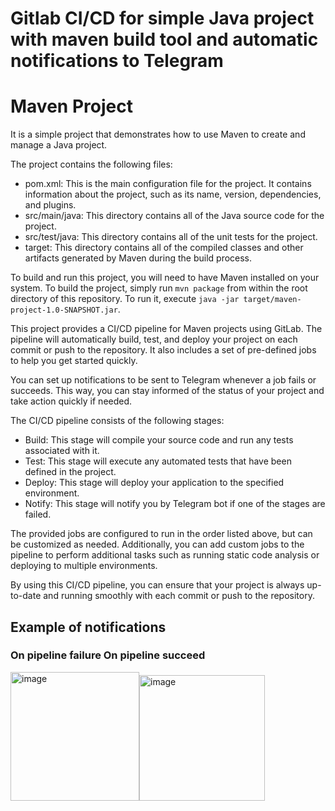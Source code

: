 # Gitlab CI/CD for simple Java project with maven build tool and automatic notifications to Telegram
# Maven Project

It is a simple project that demonstrates how to use Maven to create and manage a Java project.

The project contains the following files:
- pom.xml: This is the main configuration file for the project. It contains information about the project, such as its name, version, dependencies, and plugins.
- src/main/java: This directory contains all of the Java source code for the project.
- src/test/java: This directory contains all of the unit tests for the project. 
- target: This directory contains all of the compiled classes and other artifacts generated by Maven during the build process. 

To build and run this project, you will need to have Maven installed on your system. To build the project, simply run `mvn package` from within the root directory of this repository. To run it, execute `java -jar target/maven-project-1.0-SNAPSHOT.jar`.

This project provides a CI/CD pipeline for Maven projects using GitLab. The pipeline will automatically build, test, and deploy your project on each commit or push to the repository. It also includes a set of pre-defined jobs to help you get started quickly.

You can set up notifications to be sent to Telegram whenever a job fails or succeeds. This way, you can stay informed of the status of your project and take action quickly if needed.

The CI/CD pipeline consists of the following stages: 
- Build: This stage will compile your source code and run any tests associated with it. 
- Test: This stage will execute any automated tests that have been defined in the project. 
- Deploy: This stage will deploy your application to the specified environment. 
- Notify: This stage will notify you by Telegram bot if one of the stages are failed.

The provided jobs are configured to run in the order listed above, but can be customized as needed. Additionally, you can add custom jobs to the pipeline to perform additional tasks such as running static code analysis or deploying to multiple environments. 

By using this CI/CD pipeline, you can ensure that your project is always up-to-date and running smoothly with each commit or push to the repository.

## Example of notifications
### On pipeline failure On pipeline succeed
<img width="206" alt="image" src="https://user-images.githubusercontent.com/59523003/223788726-378f7fb9-46ac-4371-97db-35b337de08df.png"><img width="201" alt="image" src="https://user-images.githubusercontent.com/59523003/223788803-b95b0394-69c7-4988-b310-36226cc2bcb6.png">
##
